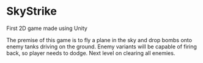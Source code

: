 # SkyStrike
First 2D game made using Unity

The premise of this game is to fly a plane in the sky and drop bombs onto enemy tanks driving on the ground.
Enemy variants will be capable of firing back, so player needs to dodge.
Next level on clearing all enemies.
